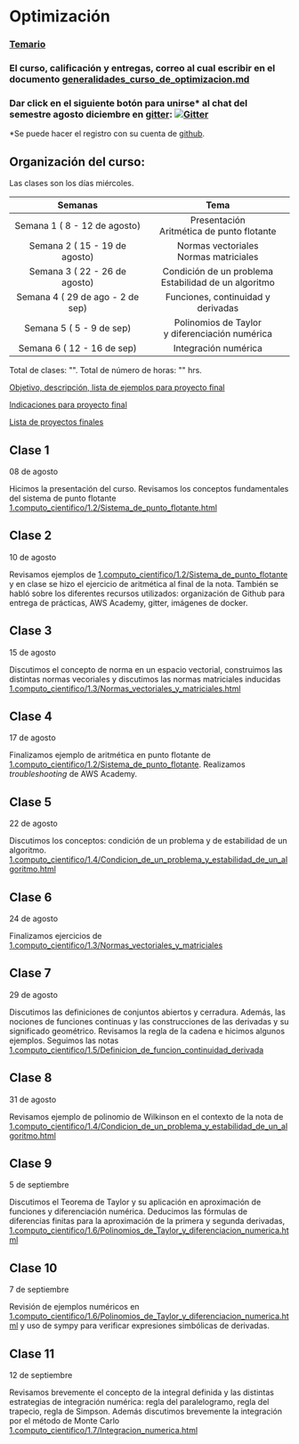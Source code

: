 # Optimización

### [Temario](https://drive.google.com/file/d/1dj7bU5uN_ngEhUxhKL9YzCfPGLVc8Z0j/view?usp=sharing)

### El curso, calificación y entregas, correo al cual escribir en el documento [generalidades_curso_de_optimizacion.md](generalidades_curso_de_optimizacion.md)

### Dar click en el siguiente botón para unirse\* al chat del semestre agosto diciembre en [gitter](https://gitter.im/): [![Gitter](https://badges.gitter.im/optimizacion-2022/community.svg)](https://gitter.im/optimizacion-2022/community?utm_source=badge&utm_medium=badge&utm_campaign=pr-badge) 

\*Se puede hacer el registro con su cuenta de [github](https://github.com/).

## Organización del curso:

Las clases son los días miércoles.

| Semanas   | Tema                                                              |
| :--------:|:-----------------------------------------------------------------:|
| Semana 1 ( 8 - 12 de agosto) | Presentación <br/> Aritmética de punto flotante |
| Semana 2 ( 15 - 19 de agosto) | Normas vectoriales <br/> Normas matriciales |
| Semana 3 ( 22 - 26 de agosto) | Condición de un problema <br/> Estabilidad de un algoritmo |
| Semana 4 ( 29 de ago - 2 de sep) | Funciones, continuidad y derivadas |
| Semana 5 ( 5 - 9 de sep) | Polinomios de Taylor<br/> y diferenciación numérica |
| Semana 6 ( 12 - 16 de sep) | Integración numérica |


Total de clases: "". Total de número de horas: "" hrs.


[Objetivo, descripción, lista de ejemplos para proyecto final](proyecto_final)

[Indicaciones para proyecto final](proyecto_final/indicaciones)

[Lista de proyectos finales](proyecto_final/proyectos)


## Clase 1

08 de agosto

Hicimos la presentación del curso. Revisamos los conceptos fundamentales del sistema de punto flotante [1.computo_cientifico/1.2/Sistema_de_punto_flotante.html](https://itam-ds.github.io/analisis-numerico-computo-cientifico/1.computo_cientifico/1.2/Sistema_de_punto_flotante.html)

## Clase 2

10 de agosto

Revisamos ejemplos de [1.computo_cientifico/1.2/Sistema_de_punto_flotante](https://itam-ds.github.io/analisis-numerico-computo-cientifico/1.computo_cientifico/1.2/Sistema_de_punto_flotante.html) y en clase se hizo el ejercicio de aritmética al final de la nota. También se habló sobre los diferentes recursos utilizados: organización de Github para entrega de prácticas, AWS Academy, gitter, imágenes de docker. 

## Clase 3

15 de agosto

Discutimos el concepto de norma en un espacio vectorial, construimos las distintas normas vecoriales y discutimos las normas matriciales inducidas [1.computo_cientifico/1.3/Normas_vectoriales_y_matriciales.html](https://itam-ds.github.io/analisis-numerico-computo-cientifico/1.computo_cientifico/1.3/Normas_vectoriales_y_matriciales.html)

## Clase 4

17 de agosto

Finalizamos ejemplo de aritmética en punto flotante de [1.computo_cientifico/1.2/Sistema_de_punto_flotante](https://itam-ds.github.io/analisis-numerico-computo-cientifico/1.computo_cientifico/1.2/Sistema_de_punto_flotante.html). Realizamos *troubleshooting* de AWS Academy.


## Clase 5

22 de agosto

Discutimos los conceptos: condición de un problema y de estabilidad de un algoritmo. [1.computo_cientifico/1.4/Condicion_de_un_problema_y_estabilidad_de_un_algoritmo.html](https://itam-ds.github.io/analisis-numerico-computo-cientifico/1.computo_cientifico/1.4/Condicion_de_un_problema_y_estabilidad_de_un_algoritmo.html)

## Clase 6

24 de agosto

Finalizamos ejercicios de [1.computo_cientifico/1.3/Normas_vectoriales_y_matriciales](https://itam-ds.github.io/analisis-numerico-computo-cientifico/1.computo_cientifico/1.3/Normas_vectoriales_y_matriciales.html)

## Clase 7

29 de agosto

Discutimos las definiciones de conjuntos abiertos y cerradura. Además, las nociones de funciones continuas y las construcciones de las derivadas y su significado geométrico. Revisamos la regla de la cadena e hicimos algunos ejemplos. Seguimos las notas [1.computo_cientifico/1.5/Definicion_de_funcion_continuidad_derivada](https://itam-ds.github.io/analisis-numerico-computo-cientifico/1.computo_cientifico/1.5/Definicion_de_funcion_continuidad_derivada.html)

## Clase 8

31 de agosto

Revisamos ejemplo de polinomio de Wilkinson en el contexto de la nota de [1.computo_cientifico/1.4/Condicion_de_un_problema_y_estabilidad_de_un_algoritmo.html](https://itam-ds.github.io/analisis-numerico-computo-cientifico/1.computo_cientifico/1.4/Condicion_de_un_problema_y_estabilidad_de_un_algoritmo.html)

## Clase 9

5 de septiembre

Discutimos el Teorema de Taylor y su aplicación en aproximación de funciones y diferenciación numérica. Deducimos las fórmulas de diferencias finitas para la aproximación de la primera y segunda derivadas, [1.computo_cientifico/1.6/Polinomios_de_Taylor_y_diferenciacion_numerica.html](https://itam-ds.github.io/analisis-numerico-computo-cientifico/1.computo_cientifico/1.6/Polinomios_de_Taylor_y_diferenciacion_numerica.html)

## Clase 10

7 de septiembre

Revisión de ejemplos numéricos en [1.computo_cientifico/1.6/Polinomios_de_Taylor_y_diferenciacion_numerica.html](https://itam-ds.github.io/analisis-numerico-computo-cientifico/1.computo_cientifico/1.6/Polinomios_de_Taylor_y_diferenciacion_numerica.html) y uso de sympy para verificar expresiones simbólicas de derivadas.

## Clase 11

12 de septiembre

Revisamos brevemente el concepto de la integral definida y las distintas estrategias de integración numérica: regla del paralelogramo, regla del trapecio, regla de Simpson. Además discutimos brevemente la integración por el método de Monte Carlo [1.computo_cientifico/1.7/Integracion_numerica.html](https://itam-ds.github.io/analisis-numerico-computo-cientifico/1.computo_cientifico/1.7/Integracion_numerica.html)


